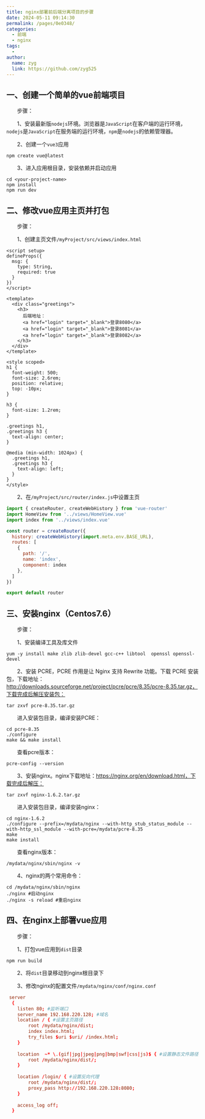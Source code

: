 ```yaml
---
title: nginx部署前后端分离项目的步骤
date: 2024-05-11 09:14:30
permalink: /pages/0e0348/
categories:
  - 前端
  - nginx
tags:
  - 
author: 
  name: zyg
  link: https://github.com/zyg525
---
```



## 一、创建一个简单的vue前端项目

　　步骤：

　　1、安装最新版`nodejs`环境。浏览器是`JavaScript`在客户端的运行环境，`nodejs`是`JavaScript`在服务端的运行环境，`npm`是`nodejs`的依赖管理器。

　　2、创建一个`vue3`应用

```shell
npm create vue@latest
```

　　3、进入应用根目录，安装依赖并启动应用

```shell
cd <your-project-name>
npm install
npm run dev
```

## 二、修改vue应用主页并打包

　　步骤：

　　1、创建主页文件`/myProject/src/views/index.html`

```vue
<script setup>
defineProps({
  msg: {
    type: String,
    required: true
  }
})
</script>

<template>
  <div class="greetings">
    <h3>
      后端地址：
      <a href="login" target="_blank">登录8080</a>
      <a href="login" target="_blank">登录8081</a>
      <a href="login" target="_blank">登录8082</a>
    </h3>
  </div>
</template>

<style scoped>
h1 {
  font-weight: 500;
  font-size: 2.6rem;
  position: relative;
  top: -10px;
}

h3 {
  font-size: 1.2rem;
}

.greetings h1,
.greetings h3 {
  text-align: center;
}

@media (min-width: 1024px) {
  .greetings h1,
  .greetings h3 {
    text-align: left;
  }
}
</style>
```

　　2、在`/myProject/src/router/index.js`中设置主页

```js
import { createRouter, createWebHistory } from 'vue-router'
import HomeView from '../views/HomeView.vue'
import index from '../views/index.vue'

const router = createRouter({
  history: createWebHistory(import.meta.env.BASE_URL),
  routes: [
    {
      path: '/',
      name: 'index',
      component: index
    },
  ]
})

export default router
```

## 三、安装nginx（Centos7.6）

　　步骤：

　　1、安装编译工具及库文件

```shell
yum -y install make zlib zlib-devel gcc-c++ libtool  openssl openssl-devel
```

　　2、安装 PCRE，PCRE 作用是让 Nginx 支持 Rewrite 功能。下载 PCRE 安装包，下载地址： http://downloads.sourceforge.net/project/pcre/pcre/8.35/pcre-8.35.tar.gz，下载完成后解压安装包：

```shell
tar zxvf pcre-8.35.tar.gz
```

　　进入安装包目录，编译安装PCRE：

```shell
cd pcre-8.35
./configure
make && make install
```

　　查看pcre版本：

```shell
pcre-config --version
```

　　3、安装nginx。nginx下载地址：https://nginx.org/en/download.html，下载完成后解压：

```shell
tar zxvf nginx-1.6.2.tar.gz
```

　　进入安装包目录，编译安装nginx：

```shell
cd nginx-1.6.2
./configure --prefix=/mydata/nginx --with-http_stub_status_module --with-http_ssl_module --with-pcre=/mydata/pcre-8.35
make
make install
```

　　查看nginx版本：

```shell
/mydata/nginx/sbin/nginx -v
```

　　4、nginx的两个常用命令：

```shell
cd /mydata/nginx/sbin/nginx
./nginx #启动nginx
./nginx -s reload #重启nginx
```

## 四、在nginx上部署vue应用

　　步骤：

　　1、打包vue应用到`dist`目录

```shell
npm run build
```

　　2、将`dist`目录移动到nginx根目录下

　　3、修改nginx的配置文件`/mydata/nginx/conf/nginx.conf`

```conf
 server
  {
    listen 80; #监听端口
    server_name 192.168.220.128; #域名
	location / { #设置主页路径
		root /mydata/nginx/dist;
		index index.html;
		try_files $uri $uri/ /index.html;
    }
		
	location  ~* \.(gif|jpg|jpeg|png|bmp|swf|css|js)$ { #设置静态文件路径
		root /mydata/nginx/dist/;
	}
	
	location /login/ { #设置反向代理
		root /mydata/nginx/dist/;
		proxy_pass http://192.168.220.128:8080;
	}
	
    access_log off;
  }
```



